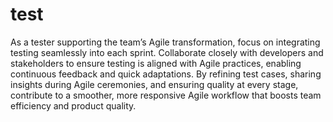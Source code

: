 # test

As a tester supporting the team’s Agile transformation, focus on integrating testing seamlessly into each sprint. Collaborate closely with developers and stakeholders to ensure testing is aligned with Agile practices, enabling continuous feedback and quick adaptations. By refining test cases, sharing insights during Agile ceremonies, and ensuring quality at every stage, contribute to a smoother, more responsive Agile workflow that boosts team efficiency and product quality.
